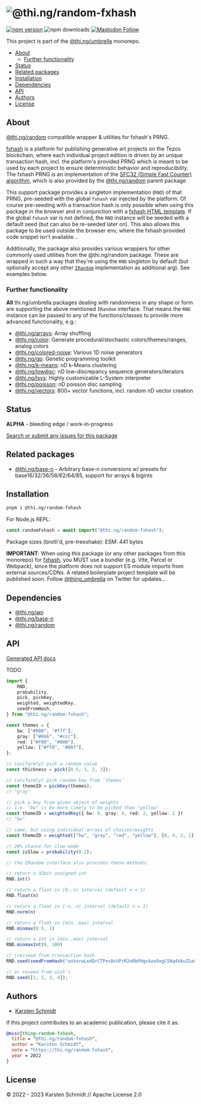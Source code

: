 <!-- This file is generated - DO NOT EDIT! -->

# ![@thi.ng/random-fxhash](https://media.thi.ng/umbrella/banners-20220914/thing-random-fxhash.svg?ae3fa3f5)

[![npm version](https://img.shields.io/npm/v/@thi.ng/random-fxhash.svg)](https://www.npmjs.com/package/@thi.ng/random-fxhash)
![npm downloads](https://img.shields.io/npm/dm/@thi.ng/random-fxhash.svg)
[![Mastodon Follow](https://img.shields.io/mastodon/follow/109331703950160316?domain=https%3A%2F%2Fmastodon.thi.ng&style=social)](https://mastodon.thi.ng/@toxi)

This project is part of the
[@thi.ng/umbrella](https://github.com/thi-ng/umbrella/) monorepo.

- [About](#about)
  - [Further functionality](#further-functionality)
- [Status](#status)
- [Related packages](#related-packages)
- [Installation](#installation)
- [Dependencies](#dependencies)
- [API](#api)
- [Authors](#authors)
- [License](#license)

## About

[@thi.ng/random](https://github.com/thi-ng/umbrella/tree/develop/packages/random) compatible wrapper & utilities for fxhash's PRNG.

[fxhash](https://fxhash.xyz) is a platform for publishing generative art
projects on the Tezos blockchain, where each individual project edition is
driven by an unique transaction hash, incl. the platform's provided PRNG which
is meant to be used by each project to ensure deterministic behavior and
reproducibility. The fxhash PRNG is an implementation of the [SFC32 (Simple Fast
Counter)
algorithm](https://github.com/thi-ng/umbrella/blob/develop/packages/random/src/sfc32.ts),
which is also provided by the
[@thi.ng/random](https://github.com/thi-ng/umbrella/tree/develop/packages/random)
parent package.

This support package provides a singleton implementation (`RND`) of that PRNG,
pre-seeded with the global `fxhash` var injected by the platform. Of course
pre-seeding with a transaction hash is only possible when using this package in
the browser and in conjunction with a [fxhash HTML
template](https://www.fxhash.xyz/doc/artist/guide-publish-generative-token#3-ways-to-start-a-project).
If the global `fxhash` var is not defined, the `RND` instance will be seeded
with a default seed (but can also be re-seeded later on). This also allows this
package to be used outside the browser env, where the fxhash provided code
snippet isn't available...

Additionally, the package also provides various wrappers for other commonly used
utilities from the @thi.ng/random package. These are wrapped in such a way that
they're using the `RND` singleton by default (but optionally accept any other
[`IRandom`](https://docs.thi.ng/umbrella/random/interfaces/IRandom.html)
implementation as additional arg). See examples below.

### Further functionality

**All** thi.ng/umbrella packages dealing with randomness in any shape or form
are supporting the above mentioned `IRandom` interface. That means the `RND`
instance can be passed to any of the functions/classes to provide more advanced
functionality, e.g.:

- [@thi.ng/arrays](https://github.com/thi-ng/umbrella/tree/develop/packages/arrays): Array shuffling
- [@thi.ng/color](https://github.com/thi-ng/umbrella/tree/develop/packages/color): Generate procedural/stochastic colors/themes/ranges, analog colors
- [@thi.ng/colored-noise](https://github.com/thi-ng/umbrella/tree/develop/packages/colored-noise): Various 1D noise generators
- [@thi.ng/gp](https://github.com/thi-ng/umbrella/tree/develop/packages/gp): Genetic programming toolkit
- [@thi.ng/k-means](https://github.com/thi-ng/umbrella/tree/develop/packages/k-means): nD k-Means clustering
- [@thi.ng/lowdisc](https://github.com/thi-ng/umbrella/tree/develop/packages/lowdisc): nD low-discrepancy sequence generators/iterators
- [@thi.ng/lsys](https://github.com/thi-ng/umbrella/tree/develop/packages/lsys): Highly customizable L-System interpreter
- [@thi.ng/poisson](https://github.com/thi-ng/umbrella/tree/develop/packages/poisson): nD poisson disc sampling
- [@thi.ng/vectors](https://github.com/thi-ng/umbrella/tree/develop/packages/vectors): 800+ vector functions, incl. random nD vector creation

## Status

**ALPHA** - bleeding edge / work-in-progress

[Search or submit any issues for this package](https://github.com/thi-ng/umbrella/issues?q=%5Brandom-fxhash%5D+in%3Atitle)

## Related packages

- [@thi.ng/base-n](https://github.com/thi-ng/umbrella/tree/develop/packages/base-n) - Arbitrary base-n conversions w/ presets for base16/32/36/58/62/64/85, support for arrays & bigints

## Installation

```bash
pnpm i @thi.ng/random-fxhash
```

For Node.js REPL:

```js
const randomFxhash = await import("@thi.ng/random-fxhash");
```

Package sizes (brotli'd, pre-treeshake): ESM: 441 bytes

**IMPORTANT**: When using this package (or any other packages from this
monorepo) for [fxhash](https://fxhash.xyz), you MUST use a bundler (e.g. Vite,
Parcel or Webpack), since the platform does not support ES module imports from
external sources/CDNs. A related boilerplate project template will be published
soon. Follow [@thing_umbrella](https://twitter.com/thing_umbrella) on Twitter
for updates...

## Dependencies

- [@thi.ng/api](https://github.com/thi-ng/umbrella/tree/develop/packages/api)
- [@thi.ng/base-n](https://github.com/thi-ng/umbrella/tree/develop/packages/base-n)
- [@thi.ng/random](https://github.com/thi-ng/umbrella/tree/develop/packages/random)

## API

[Generated API docs](https://docs.thi.ng/umbrella/random-fxhash/)

TODO

```ts
import {
    RND,
    probability,
    pick, pickKey,
    weighted, weightedKey,
    seedFromHash,
} from "@thi.ng/random-fxhash";

const themes = {
    bw: ["#000", "#fff"],
    gray: ["#666", "#ccc"],
    red: ["#f00", "#000"],
    yellow: ["#ff0", "#00f"],
};

// (uniformly) pick a random value
const thickness = pick([0.5, 1, 2, 3]);

// (uniformly) pick random key from `themes`
const themeID = pickKey(themes);
// "gray"

// pick a key from given object of weights
// i.e. "bw" is 8x more likely to be picked than "yellow"
const themeID = weightedKey({ bw: 8, gray: 4, red: 2, yellow: 1 })
// "bw"

// same, but using individual arrays of choices/weights
const themeID = weighted(["bw", "gray", "red", "yellow"], [8, 4, 2, 1]);

// 20% chance for slow mode
const isSlow = probability(0.2);

// the IRandom interface also provides these methods:

// return a 32bit unsigned int
RND.int()

// return a float in [0..n) interval (default n = 1)
RND.float(n)

// return a float in [-n..n) interval (default n = 1)
RND.norm(n)

// return a float in [min..max) interval
RND.minmax(0.5, 1)

// return a int in [min..max) interval
RND.minmaxInt(0, 100)

// (re)seed from transaction hash
RND.seed(seedFromHash("ookorwLedQrCTPesBcUPrR2oRbPHgsAxe9xgCSNq4XAuZSaCvaB"));

// or reseed from uint's
RND.seed([1, 2, 3, 4]);

```

## Authors

- [Karsten Schmidt](https://thi.ng)

If this project contributes to an academic publication, please cite it as:

```bibtex
@misc{thing-random-fxhash,
  title = "@thi.ng/random-fxhash",
  author = "Karsten Schmidt",
  note = "https://thi.ng/random-fxhash",
  year = 2022
}
```

## License

&copy; 2022 - 2023 Karsten Schmidt // Apache License 2.0
